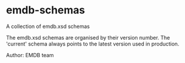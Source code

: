 # emdb-schemas
A collection of emdb.xsd schemas

The emdb.xsd schemas are organised by their version number. 
The 'current' schema always points to the latest version used in production.

Author: EMDB team